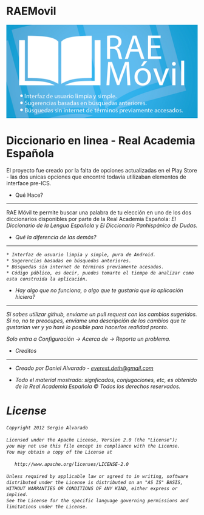 ﻿RAEMovil
========

![Rae-Movil](https://github.com/daniel-c05/RAEMovil/raw/master/header.jpg)

<h1>Diccionario en linea - Real Academia Española</h1>

El proyecto fue creado por la falta de opciones actualizadas en el Play Store - las dos unicas opciones que encontré todavia utilizaban elementos de interface pre-ICS.

- Qué Hace?
-----------

RAE Móvil te permite buscar una palabra de tu elección en uno de los dos diccionarios disponibles por parte de la Real Academia Española: <i>El Diccionario de la Lengua Española</i> y <i>El Diccionario Panhispánico de Dudas<i>. 

- Qué la diferencia de las demás?
---------------------------------

	* Interfaz de usuario limpia y simple, pura de Android. 
	* Sugerencias basadas en búsquedas anteriores. 
	* Búsquedas sin internet de términos previamente acesados.
	* Código público, es decir, puedes tomarte el tiempo de analizar como esta construida la aplicación.

- Hay algo que no funciona, o algo que te gustaría que la aplicación hiciera?
-----------------------------------------------------------------------------

Si sabes utilizar github, enviame un pull request con los cambios sugeridos. Si no, no te preocupes, enviame una descripción de los cambios que te gustarían ver y yo haré lo posible para hacerlos realidad pronto. 

Solo entra a Configuración -> Acerca de -> Reporta un problema. 

- Creditos
----------

 * Creado por Daniel Alvarado - everest.deth@gmail.com

 * Todo el material mostrado: signficados, conjugaciones, etc, es obtenido de la Real Academia Española © Todos los derechos reservados. 

License
=======

    Copyright 2012 Sergio Alvarado

    Licensed under the Apache License, Version 2.0 (the "License");
    you may not use this file except in compliance with the License.
    You may obtain a copy of the License at

       http://www.apache.org/licenses/LICENSE-2.0

    Unless required by applicable law or agreed to in writing, software
    distributed under the License is distributed on an "AS IS" BASIS,
    WITHOUT WARRANTIES OR CONDITIONS OF ANY KIND, either express or implied.
    See the License for the specific language governing permissions and
    limitations under the License.


 [1]: https://www.dropbox.com/s/rttphbma8cis984/banner1024x500.jpg